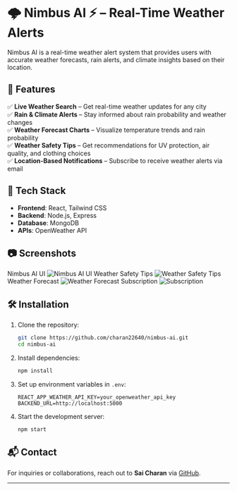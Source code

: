 # 🌩 Nimbus AI ⚡ – Real-Time Weather Alerts  

Nimbus AI is a real-time weather alert system that provides users with accurate weather forecasts, rain alerts, and climate insights based on their location.  

## 📌 Features  

✅ **Live Weather Search** – Get real-time weather updates for any city  
✅ **Rain & Climate Alerts** – Stay informed about rain probability and weather changes  
✅ **Weather Forecast Charts** – Visualize temperature trends and rain probability  
✅ **Weather Safety Tips** – Get recommendations for UV protection, air quality, and clothing choices  
✅ **Location-Based Notifications** – Subscribe to receive weather alerts via email  

## 🚀 Tech Stack  

- **Frontend**: React, Tailwind CSS  
- **Backend**: Node.js, Express  
- **Database**: MongoDB  
- **APIs**: OpenWeather API

## 📷 Screenshots  
Nimbus AI UI
![Nimbus AI UI](https://github.com/user-attachments/assets/7e27c349-a6cd-4356-93c1-3bef6df15bf3)
Weather Safety Tips
![Weather Safety Tips](https://github.com/user-attachments/assets/0b2ab8ee-5b1b-4be8-ab4a-070bf2f5688d)
Weather Forecast
![Weather Forecast](https://github.com/user-attachments/assets/4e545cc6-de91-457f-927d-7fbda7337911)
Subscription
![Subscription](https://github.com/user-attachments/assets/0199eeef-a5db-4a6b-8fa8-17c6ba17a9d6)



## 🛠 Installation  

1. Clone the repository:  
   ```bash
   git clone https://github.com/charan22640/nimbus-ai.git
   cd nimbus-ai
   ```  
2. Install dependencies:  
   ```bash
   npm install
   ```  
3. Set up environment variables in `.env`:
   ```
   REACT_APP_WEATHER_API_KEY=your_openweather_api_key
   BACKEND_URL=http://localhost:5000
   ```  
4. Start the development server:  
   ```bash
   npm start
   ```  
 
## 📬 Contact  

For inquiries or collaborations, reach out to **Sai Charan** via [GitHub](https://github.com/charan22640).  

---

